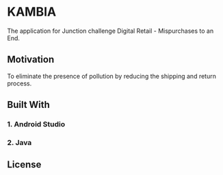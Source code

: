 # KAMBIA
The application for Junction challenge Digital Retail - Mispurchases to an End.

## Motivation
To eliminate the presence of pollution by reducing the shipping and return process.

## Built With
### 1. Android Studio
### 2. Java

## License
